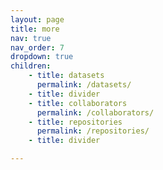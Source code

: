 ```yaml
---
layout: page
title: more
nav: true
nav_order: 7
dropdown: true
children:
    - title: datasets
      permalink: /datasets/
    - title: divider
    - title: collaborators
      permalink: /collaborators/
    - title: repositories
      permalink: /repositories/
    - title: divider

---
```

